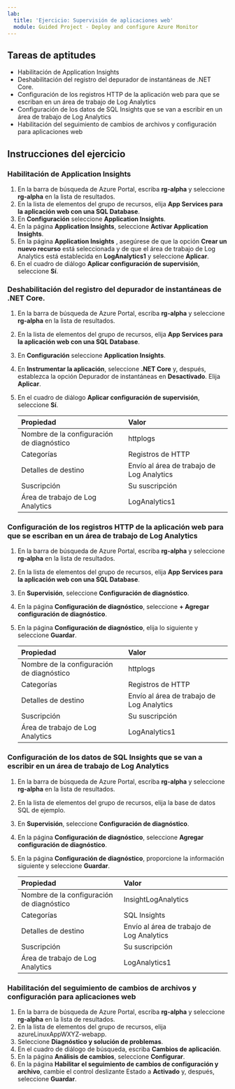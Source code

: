 ```yaml
---
lab:
  title: 'Ejercicio: Supervisión de aplicaciones web'
  module: Guided Project - Deploy and configure Azure Monitor
---
```


## Tareas de aptitudes

- Habilitación de Application Insights
- Deshabilitación del registro del depurador de instantáneas de .NET Core.
- Configuración de los registros HTTP de la aplicación web para que se escriban en un área de trabajo de Log Analytics
- Configuración de los datos de SQL Insights que se van a escribir en un área de trabajo de Log Analytics
- Habilitación del seguimiento de cambios de archivos y configuración para aplicaciones web

## Instrucciones del ejercicio

### Habilitación de Application Insights

1. En la barra de búsqueda de Azure Portal, escriba **rg-alpha** y seleccione **rg-alpha** en la lista de resultados.
1. En la lista de elementos del grupo de recursos, elija **App Services para la aplicación web con una SQL Database**.
1. En **Configuración** seleccione **Application Insights**.
1. En la página **Application Insights**, seleccione **Activar Application Insights**.
1. En la página **Application Insights** , asegúrese de que la opción **Crear un nuevo recurso** está seleccionada y de que el área de trabajo de Log Analytics está establecida en **LogAnalytics1** y seleccione **Aplicar**.
1. En el cuadro de diálogo **Aplicar configuración de supervisión**, seleccione **Sí**.

### Deshabilitación del registro del depurador de instantáneas de .NET Core.

1. En la barra de búsqueda de Azure Portal, escriba **rg-alpha** y seleccione **rg-alpha** en la lista de resultados.
1. En la lista de elementos del grupo de recursos, elija **App Services para la aplicación web con una SQL Database**.
1. En **Configuración** seleccione **Application Insights**.
1. En **Instrumentar la aplicación**, seleccione **.NET Core** y, después, establezca la opción Depurador de instantáneas en **Desactivado**. Elija **Aplicar**.
1. En el cuadro de diálogo **Aplicar configuración de supervisión**, seleccione **Sí**.

    | Propiedad | Valor    |
    |:---------|:---------|
    | Nombre de la configuración de diagnóstico  | httplogs   |
    | Categorías    | Registros de HTTP  |
    | Detalles de destino   | Envío al área de trabajo de Log Analytics  |
    | Suscripción  | Su suscripción  |
    | Área de trabajo de Log Analytics   | LogAnalytics1   |

### Configuración de los registros HTTP de la aplicación web para que se escriban en un área de trabajo de Log Analytics

1. En la barra de búsqueda de Azure Portal, escriba **rg-alpha** y seleccione **rg-alpha** en la lista de resultados.
1. En la lista de elementos del grupo de recursos, elija **App Services para la aplicación web con una SQL Database**.
1. En **Supervisión**, seleccione **Configuración de diagnóstico**.
1. En la página **Configuración de diagnóstico**, seleccione **+ Agregar configuración de diagnóstico**.
1. En la página **Configuración de diagnóstico**, elija lo siguiente y seleccione **Guardar**.

    | Propiedad | Valor    |
    |:---------|:---------|
    | Nombre de la configuración de diagnóstico  | httplogs   |
    | Categorías    | Registros de HTTP  |
    | Detalles de destino   | Envío al área de trabajo de Log Analytics  |
    | Suscripción  | Su suscripción  |
    | Área de trabajo de Log Analytics   | LogAnalytics1   |

### Configuración de los datos de SQL Insights que se van a escribir en un área de trabajo de Log Analytics

1. En la barra de búsqueda de Azure Portal, escriba **rg-alpha** y seleccione **rg-alpha** en la lista de resultados.
1. En la lista de elementos del grupo de recursos, elija la base de datos SQL de ejemplo.
1. En **Supervisión**, seleccione **Configuración de diagnóstico**.
1. En la página **Configuración de diagnóstico**, seleccione **Agregar configuración de diagnóstico**.
1. En la página **Configuración de diagnóstico**, proporcione la información siguiente y seleccione **Guardar**.

    | Propiedad | Valor    |
    |:---------|:---------|
    | Nombre de la configuración de diagnóstico  | InsightLogAnalytics   |
    | Categorías    | SQL Insights  |
    | Detalles de destino   | Envío al área de trabajo de Log Analytics  |
    | Suscripción  | Su suscripción  |
    | Área de trabajo de Log Analytics   | LogAnalytics1   |

### Habilitación del seguimiento de cambios de archivos y configuración para aplicaciones web

1. En la barra de búsqueda de Azure Portal, escriba **rg-alpha** y seleccione **rg-alpha** en la lista de resultados.
1. En la lista de elementos del grupo de recursos, elija azureLinuxAppWXYZ-webapp.
1. Seleccione **Diagnóstico y solución de problemas**.
1. En el cuadro de diálogo de búsqueda, escriba **Cambios de aplicación**.
1. En la página **Análisis de cambios**, seleccione **Configurar**.
1. En la página **Habilitar el seguimiento de cambios de configuración y archivo**, cambie el control deslizante Estado a **Activado** y, después, seleccione **Guardar**.
